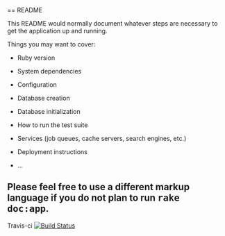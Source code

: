 == README

This README would normally document whatever steps are necessary to get the
application up and running.

Things you may want to cover:

* Ruby version

* System dependencies

* Configuration

* Database creation

* Database initialization

* How to run the test suite

* Services (job queues, cache servers, search engines, etc.)

* Deployment instructions

* ...


Please feel free to use a different markup language if you do not plan to run
<tt>rake doc:app</tt>.
---
Travis-ci
[![Build Status](https://travis-ci.org/cpainter85/gCamp.svg?branch=master)](https://travis-ci.org/cpainter85/gCamp)
